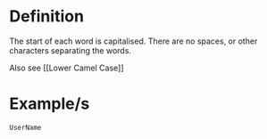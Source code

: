 # Definition

The start of each word is capitalised. There are no spaces, or other characters separating the words.

Also see [[Lower Camel Case]]
# Example/s

```
UserName
```